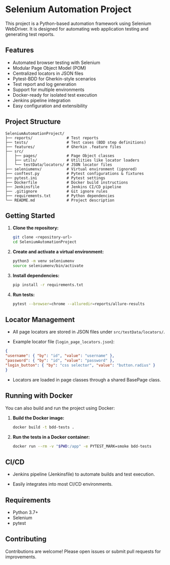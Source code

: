 # Selenium Automation Project

This project is a Python-based automation framework using Selenium WebDriver. It is designed for automating web application testing and generating test reports.

## Features

- Automated browser testing with Selenium
- Modular Page Object Model (POM)
- Centralized locators in JSON files
- Pytest-BDD for Gherkin-style scenarios
- Test report and log generation
- Support for multiple environments
- Docker-ready for isolated test execution
- Jenkins pipeline integration
- Easy configuration and extensibility
## Project Structure

```
SeleniumAutomationProject/
├── reports/               # Test reports
├── tests/                 # Test cases (BDD step definitions)
├── features/              # Gherkin .feature files
├── src/
│   ├── pages/             # Page Object classes
│   ├── utils/             # Utilities like locator loaders
│   └── testData/locators/ # JSON locator files
├── seleniumenv/           # Virtual environment (ignored)
├── conftest.py            # Pytest configurations & fixtures
├── pytest.ini             # Pytest settings
├── Dockerfile             # Docker build instructions
├── Jenkinsfile            # Jenkins CI/CD pipeline
├── .gitignore             # Git ignore rules
├── requirements.txt       # Python dependencies
└── README.md              # Project description
```

## Getting Started

1. **Clone the repository:**
   ```sh
   git clone <repository-url>
   cd SeleniumAutomationProject
   ```

2. **Create and activate a virtual environment:**
   ```sh
   python3 -m venv seleniumenv
   source seleniumenv/bin/activate
   ```

3. **Install dependencies:**
   ```sh
   pip install -r requirements.txt
   ```

4. **Run tests:**
   ```sh
   pytest --browser=chrome --alluredir=reports/allure-results
   ```

## Locator Management
   - All page locators are stored in JSON files under `src/testData/locators/`.

   - Example locator file (`login_page_locators.json`):

   ```json
   {
   "username": { "by": "id", "value": "username" },
   "password": { "by": "id", "value": "password" },
   "login_button": { "by": "css selector", "value": "button.radius" }
   }
   ```

   - Locators are loaded in page classes through a shared BasePage class.

## Running with Docker

You can also build and run the project using Docker:

1. **Build the Docker image:**
   ```sh
   docker build -t bdd-tests .
   ```

2. **Run the tests in a Docker container:**
   ```sh
   docker run --rm -v "$PWD:/app" -e PYTEST_MARK=smoke bdd-tests
   ```

## CI/CD

- Jenkins pipeline (Jenkinsfile) to automate builds and test execution.

- Easily integrates into most CI/CD environments.

## Requirements

- Python 3.7+
- Selenium
- pytest

## Contributing

Contributions are welcome! Please open issues or submit pull requests for improvements.

